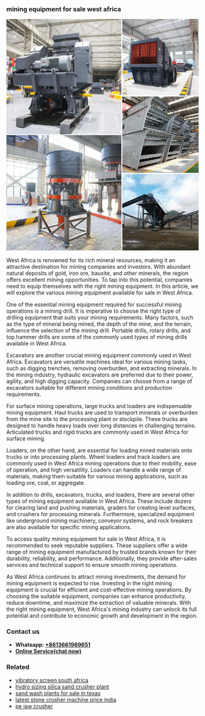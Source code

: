 <h3>mining equipment for sale west africa</h3><img src='1708663382.jpg' alt=''><p>West Africa is renowned for its rich mineral resources, making it an attractive destination for mining companies and investors. With abundant natural deposits of gold, iron ore, bauxite, and other minerals, the region offers excellent mining opportunities. To tap into this potential, companies need to equip themselves with the right mining equipment. In this article, we will explore the various mining equipment available for sale in West Africa.</p><p>One of the essential mining equipment required for successful mining operations is a mining drill. It is imperative to choose the right type of drilling equipment that suits your mining requirements. Many factors, such as the type of mineral being mined, the depth of the mine, and the terrain, influence the selection of the mining drill. Portable drills, rotary drills, and top hammer drills are some of the commonly used types of mining drills available in West Africa.</p><p>Excavators are another crucial mining equipment commonly used in West Africa. Excavators are versatile machines ideal for various mining tasks, such as digging trenches, removing overburden, and extracting minerals. In the mining industry, hydraulic excavators are preferred due to their power, agility, and high digging capacity. Companies can choose from a range of excavators suitable for different mining conditions and production requirements.</p><p>For surface mining operations, large trucks and loaders are indispensable mining equipment. Haul trucks are used to transport minerals or overburden from the mine site to the processing plant or stockpile. These trucks are designed to handle heavy loads over long distances in challenging terrains. Articulated trucks and rigid trucks are commonly used in West Africa for surface mining.</p><p>Loaders, on the other hand, are essential for loading mined materials onto trucks or into processing plants. Wheel loaders and track loaders are commonly used in West Africa mining operations due to their mobility, ease of operation, and high versatility. Loaders can handle a wide range of materials, making them suitable for various mining applications, such as loading ore, coal, or aggregate.</p><p>In addition to drills, excavators, trucks, and loaders, there are several other types of mining equipment available in West Africa. These include dozers for clearing land and pushing materials, graders for creating level surfaces, and crushers for processing minerals. Furthermore, specialized equipment like underground mining machinery, conveyor systems, and rock breakers are also available for specific mining applications.</p><p>To access quality mining equipment for sale in West Africa, it is recommended to seek reputable suppliers. These suppliers offer a wide range of mining equipment manufactured by trusted brands known for their durability, reliability, and performance. Additionally, they provide after-sales services and technical support to ensure smooth mining operations.</p><p>As West Africa continues to attract mining investments, the demand for mining equipment is expected to rise. Investing in the right mining equipment is crucial for efficient and cost-effective mining operations. By choosing the suitable equipment, companies can enhance productivity, reduce downtime, and maximize the extraction of valuable minerals. With the right mining equipment, West Africa's mining industry can unlock its full potential and contribute to economic growth and development in the region.</p><h3>Contact us</h3><ul><li><strong>Whatsapp:&nbsp;<a href="https://wa.me/8613661969651">+8613661969651</a></strong></li><li><a href="https://swt.shibang-china.com/?git&amp;zhl&amp;mining equipment for sale west africa"><strong>Online Service(chat now)</strong></a></li></ul><h3>Related</h3><ul><li><a href='vibratory screen south africa.md'>vibratory screen south africa</a></li><li><a href='hydro sizing silica sand crusher plant.md'>hydro sizing silica sand crusher plant</a></li><li><a href='sand wash plants for sale in texas.md'>sand wash plants for sale in texas</a></li><li><a href='latest stone crusher machine price india.md'>latest stone crusher machine price india</a></li><li><a href='pe jaw crusher.md'>pe jaw crusher</a></li></ul>